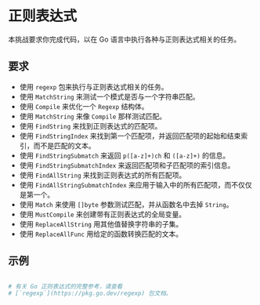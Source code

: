 # 正则表达式

本挑战要求你完成代码，以在 Go 语言中执行各种与正则表达式相关的任务。

## 要求

- 使用 `regexp` 包来执行与正则表达式相关的任务。
- 使用 `MatchString` 来测试一个模式是否与一个字符串匹配。
- 使用 `Compile` 来优化一个 `Regexp` 结构体。
- 使用 `MatchString` 来像 `Compile` 那样测试匹配。
- 使用 `FindString` 来找到正则表达式的匹配项。
- 使用 `FindStringIndex` 来找到第一个匹配项，并返回匹配项的起始和结束索引，而不是匹配的文本。
- 使用 `FindStringSubmatch` 来返回 `p([a-z]+)ch` 和 `([a-z]+)` 的信息。
- 使用 `FindStringSubmatchIndex` 来返回匹配项和子匹配项的索引信息。
- 使用 `FindAllString` 来找到正则表达式的所有匹配项。
- 使用 `FindAllStringSubmatchIndex` 来应用于输入中的所有匹配项，而不仅仅是第一个。
- 使用 `Match` 来使用 `[]byte` 参数测试匹配，并从函数名中去掉 `String`。
- 使用 `MustCompile` 来创建带有正则表达式的全局变量。
- 使用 `ReplaceAllString` 用其他值替换字符串的子集。
- 使用 `ReplaceAllFunc` 用给定的函数转换匹配的文本。

## 示例

```sh

# 有关 Go 正则表达式的完整参考，请查看
# [`regexp`](https://pkg.go.dev/regexp) 包文档。
```
